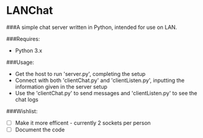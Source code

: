LANChat
===========

###A simple chat server written in Python, intended for use on LAN.

###Requires:
* Python 3.x

###Usage:
* Get the host to run 'server.py', completing the setup
* Connect with both 'clientChat.py'	and 'clientListen.py', inputting the information given in the server setup
* Use the 'clientChat.py' to send messages and 'clientListen.py' to see the chat logs

###Wishlist:
* [ ] Make it more efficent - currently 2 sockets per person
* [ ] Document the code
